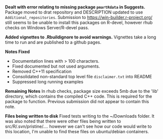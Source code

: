 **Dealt with error relating to missing package `pmartRdata` in Suggests.**  Package moved to drat repository and DESCRIPTION updated to use `Additional_repositories`.  Submission to https://win-builder.r-project.org/ still seems to be unable to install this packages on R-devel, however rhub checks on Windows Server/R-devel pass.

**Added vignettes to .Rbuildignore to avoid warnings.**  Vignettes take a long time to run and are published to a github pages.

**Notes Fixed**
- Documentation lines with > 100 characters.
- Fixed documented but not used arguments.
- Removed C++11 specification
- Consolidated non-standard top level file `disclaimer.txt` into README
- Suppressed long running examples

**Remaining Notes**
In rhub checks, package size exceeds 5mb due to the 'lib' directory, which contains the compiled C++ code.  This is required for the package to function.  Previous submission did not appear to contain this note.

**Files being written to disk**
Fixed tests writing to the ~/Downloads folder.  It was also noted that there were other files being written to src/R/.svn/pristine/.... however we can't see how our code would write to this location, I'm unable to find these files on ubuntu/debian containers.
